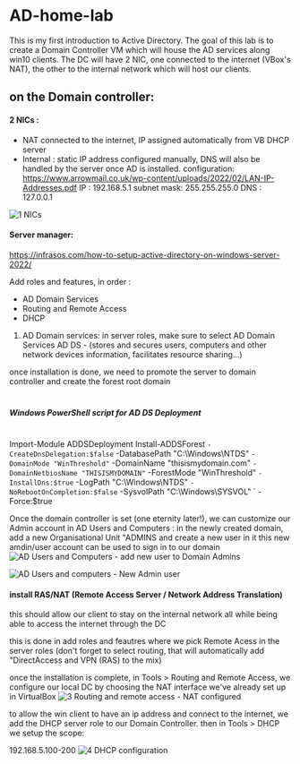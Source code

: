 # AD-home-lab
This is my first introduction to Active Directory. The goal of this lab is to create a Domain Controller VM which will house the AD services along win10 clients. The DC will have 2 NIC, one connected to the internet (VBox's NAT), the other to the internal network which will host our clients.


## on the Domain controller:
#### 2  NICs  :
- NAT connected to the internet, IP assigned automatically from VB DHCP server 
- Internal : static IP address configured manually, DNS will also be handled by the server once AD is installed.
configuration: 
https://www.arrowmail.co.uk/wp-content/uploads/2022/02/LAN-IP-Addresses.pdf
IP : 192.168.5.1
subnet mask: 255.255.255.0
DNS : 127.0.0.1

![1 NICs](https://github.com/tesnim5hamdouni/AD-home-lab/assets/121170828/53e1aa6e-87a4-4631-b5c8-4c68a40a8dc8)


#### Server manager:
https://infrasos.com/how-to-setup-active-directory-on-windows-server-2022/

Add roles and features, in order : 
  - AD Domain Services
  - Routing and Remote Access
  -  DHCP

1. AD Domain services:
in server roles, make sure to select AD Domain Services AD DS - (stores and secures users, computers and other network devices information, facilitates resource sharing...)

once installation is done, we need to promote the server to domain controller and create the forest root domain 

#
##### Windows PowerShell script for AD DS Deployment
#

Import-Module ADDSDeployment
Install-ADDSForest `
-CreateDnsDelegation:$false `
-DatabasePath "C:\Windows\NTDS" `
-DomainMode "WinThreshold" `
-DomainName "thisismydomain.com" `
-DomainNetbiosName "THISISMYDOMAIN" `
-ForestMode "WinThreshold" `
-InstallDns:$true `
-LogPath "C:\Windows\NTDS" `
-NoRebootOnCompletion:$false `
-SysvolPath "C:\Windows\SYSVOL" `
-Force:$true


Once the domain controller is set (one eternity later!), we can customize our Admin account in AD Users and Computers : in the newly created domain, add a new Organisational Unit "ADMINS and create a new user in it 
this new amdin/user account can be used to sign in to our domain
![AD Users and Computers - add new user to Domain Admins](https://github.com/tesnim5hamdouni/AD-home-lab/assets/121170828/c30d229b-60c2-454c-ac57-94e8a80f95f5)

![AD Users and computers - New Admin user](https://github.com/tesnim5hamdouni/AD-home-lab/assets/121170828/d339e24f-9b89-46a7-bb96-477a044e0386)

#### install RAS/NAT (Remote Access Server / Network Address Translation)

this should allow our client to stay on the internal network all while being able to access the internet through the DC

this is done in add roles and feautres where we pick Remote Acess in the server roles (don't forget to select routing, that will automatically add "DirectAccess and VPN (RAS) to the mix)

once the installation is complete, in Tools > Routing and Remote Access, we configure our local DC by choosing the NAT interface we've already set up in VirtualBox
![3 Routing and remote access - NAT configured](https://github.com/tesnim5hamdouni/AD-home-lab/assets/121170828/59383584-5cc6-4120-b04b-136f3dbd6b8d)

to allow the win client to have an ip address and connect to the internet, we add the DHCP server role to our Domain Controller. then in Tools > DHCP we setup the scope:

192.168.5.100-200
![4 DHCP configuration](https://github.com/tesnim5hamdouni/AD-home-lab/assets/121170828/7b24150c-75e9-4740-913b-c21937d1e00b)

